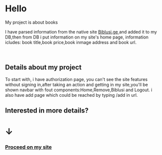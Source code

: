 <h1> Hello </h1> 

<p> My project is about books </p>
<p> I have parsed information from the native site <a href="Biblusi.ge" >Biblusi.ge  </a> and added it to my DB,then from DB i put information on my site's home page, information icludes: book title,book price,book inmage address and book url. </p>
<br>
<h2> Details about my project</h2>
To start with, i have authorization page, you can't see the site features without signing in,after taking an action and getting in my site,you'll be shown navbar with fout components:Home,Remove,Biblusi and Logout. i also have add page which could be reached by typing /add in url. 

<h2> Interested in more details? </h2>
<h1>     ↓     </h1>
<h3> <a href="http://leqso.pythonanywhere.com/sign_in" > Proceed on my site</a></h1>
